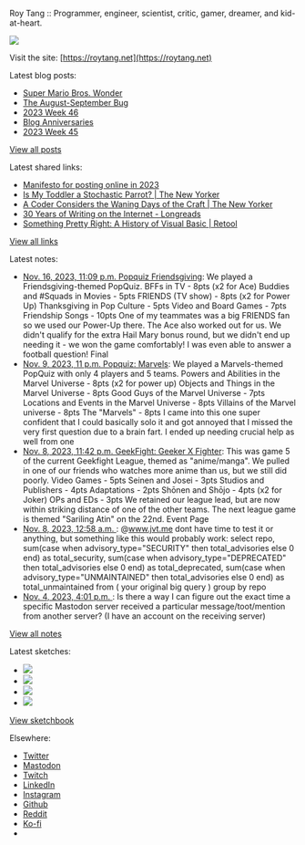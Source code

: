 Roy Tang :: Programmer, engineer, scientist, critic, gamer, dreamer, and kid-at-heart.

![](https://roytang.net/static/img/profile.jpg)

Visit the site: [https://roytang.net](https://roytang.net)

Latest blog posts:

- [Super Mario Bros. Wonder](https://roytang.net/2023/11/mario-wonder/)
- [The August-September Bug](https://roytang.net/2023/11/august-september-bug/)
- [2023 Week 46](https://roytang.net/2023/11/2023-week-46/)
- [Blog Anniversaries](https://roytang.net/2023/11/blog-anniversaries/)
- [2023 Week 45](https://roytang.net/2023/11/2023-week-45/)

[View all posts](https://roytang.net/blog)

Latest shared links:

- [Manifesto for posting online in 2023](https://roytang.net/2023/11/a826876ad2df8f650065e46869f72971/)
- [Is My Toddler a Stochastic Parrot? | The New Yorker](https://roytang.net/2023/11/cd93a973726e84bcb0d047934c139461/)
- [A Coder Considers the Waning Days of the Craft | The New Yorker](https://roytang.net/2023/11/44a71d8b9c8d57181f408ddd0d11e738/)
- [30 Years of Writing on the Internet - Longreads](https://roytang.net/2023/11/a115bd90c5fd3c545080b1b32e1e1648/)
- [Something Pretty Right: A History of Visual Basic | Retool](https://roytang.net/2023/11/8aea7f2bb3b189a68c54856dbdd105c5/)

[View all links](https://roytang.net/links)

Latest notes:

- [Nov. 16, 2023, 11:09 p.m. Popquiz Friendsgiving](https://roytang.net/2023/11/popquiz-friendsgiving/): We played a Friendsgiving-themed PopQuiz. BFFs in TV - 8pts (x2 for Ace) Buddies and #Squads in Movies - 5pts FRIENDS (TV show) - 8pts (x2 for Power Up) Thanksgiving in Pop Culture - 5pts Video and Board Games - 7pts Friendship Songs - 10pts One of my teammates was a big FRIENDS fan so we used our Power-Up there. The Ace also worked out for us. We didn&#x27;t qualify for the extra Hail Mary bonus round, but we didn&#x27;t end up needing it - we won the game comfortably! I was even able to answer a football question! Final
- [Nov. 9, 2023, 11 p.m. Popquiz: Marvels](https://roytang.net/2023/11/popquiz-marvels/): We played a Marvels-themed PopQuiz with only 4 players and 5 teams. Powers and Abilities in the Marvel Universe - 8pts (x2 for power up) Objects and Things in the Marvel Universe - 8pts Good Guys of the Marvel Universe - 7pts Locations and Events in the Marvel Universe - 8pts Villains of the Marvel universe - 8pts The &quot;Marvels&quot; - 8pts I came into this one super confident that I could basically solo it and got annoyed that I missed the very first question due to a brain fart. I ended up needing crucial help as well from one
- [Nov. 8, 2023, 11:42 p.m. GeekFight: Geeker X Fighter](https://roytang.net/2023/11/geekfight-league-5/): This was game 5 of the current Geekfight League, themed as &quot;anime/manga&quot;. We pulled in one of our friends who watches more anime than us, but we still did poorly. Video Games - 5pts Seinen and Josei - 3pts Studios and Publishers - 4pts Adaptations - 2pts Shōnen and Shōjo - 4pts (x2 for Joker) OPs and EDs - 3pts We retained our league lead, but are now within striking distance of one of the other teams. The next league game is themed &quot;Sariling Atin&quot; on the 22nd. Event Page
- [Nov. 8, 2023, 12:58 a.m. ](https://roytang.net/2023/11/111370326820183406/): @www.jvt.me dont have time to test it or anything, but something like this would probably work: select repo, sum(case when advisory_type=&quot;SECURITY&quot; then total_advisories else 0 end) as total_security, sum(case when advisory_type=&quot;DEPRECATED&quot; then total_advisories else 0 end) as total_deprecated, sum(case when advisory_type=&quot;UNMAINTAINED&quot; then total_advisories else 0 end) as total_unmaintained from ( your original big query ) group by repo
- [Nov. 4, 2023, 4:01 p.m. ](https://roytang.net/2023/11/111351226290526313/): Is there a way I can figure out the exact time a specific Mastodon server received a particular message/toot/mention from another server? (I have an account on the receiving server)

[View all notes](https://roytang.net/notes)

Latest sketches:


- ![](https://roytang.net/media/cache/c3/52/c3524701d7d18fa2b6b280d4437c7ba1.jpg)
- ![](https://roytang.net/media/cache/b8/6e/b86e3f7c5db451a5bf40260cdf52e2c0.jpg)
- ![](https://roytang.net/media/cache/09/11/09119bc377da2a1bf7e9d18251a6b7a6.jpg)
- ![](https://roytang.net/media/cache/3c/7d/3c7d410c1cd355b7897272dd51e3b61a.jpg)

[View sketchbook](https://roytang.net/albums/sketchbook)


Elsewhere:

- [Twitter](https://twitter.com/roytang)
- [Mastodon](https://indieweb.social/@roytang)
- [Twitch](https://twitch.tv/twitchyroy)
- [LinkedIn](https://www.linkedin.com/in/roytang)
- [Instagram](https://instagram.com/roytang0400)
- [Github](https://github.com/roytang)
- [Reddit](https://reddit.com/u/hungryroy)
- [Ko-fi](https://ko-fi.com/roytang)
- [](mailto:hello@roytang.net)